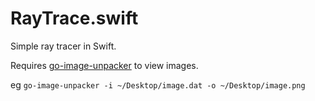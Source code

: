 # RayTrace.swift

Simple ray tracer in Swift.

Requires [go-image-unpacker](https://github.com/quells/go-image-unpacker) to view images.

eg `go-image-unpacker -i ~/Desktop/image.dat -o ~/Desktop/image.png`

